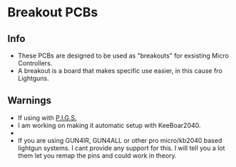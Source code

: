 # Breakout PCBs

## Info
- These PCBs are designed to be used as "breakouts" for exsisting Micro Controllers.
- A breakout is a board that makes specific use easier, in this cause fro Lightguns.

## Warnings
- If using with [P.I.G.S.](https://github.com/Fusion-Lightguns/P.I.G.S--Pico-Infared-Gun-System)
- I am working on making it automatic setup with KeeBoar2040.
- 
- If you are using GUN4IR, GUN4ALL or other pro micro/kb2040 based lightgun systems.
    I cant provide any support for this. I will tell you a lot them let you remap the pins and could work in theory.
